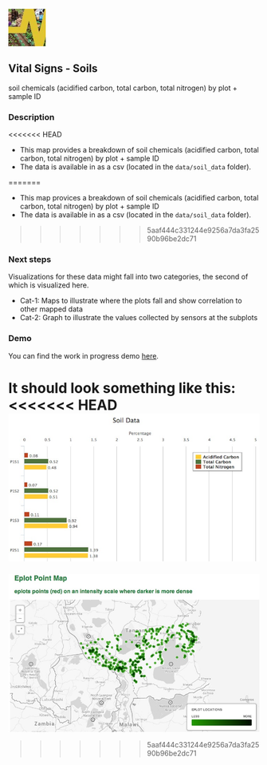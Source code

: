 ![VS-logo](https://raw.githubusercontent.com/auremoser/VitalSigns-eplots/master/assets/logo-small.jpg)
## Vital Signs - Soils
soil chemicals (acidified carbon, total carbon, total nitrogen) by plot + sample ID

### Description
<<<<<<< HEAD
* This map provides a breakdown of soil chemicals (acidified carbon, total carbon, total nitrogen) by plot + sample ID
* The data is available in as a csv (located in the `data/soil_data` folder).

=======
* This map provices a breakdown of soil chemicals (acidified carbon, total carbon, total nitrogen) by plot + sample ID
* The data is available in as a csv (located in the `data/soil_data` folder).


>>>>>>> 5aaf444c331244e9256a7da3fa2590b96be2dc71
### Next steps
Visualizations for these data might fall into two categories, the second of which is visualized here.
* Cat-1: Maps to illustrate where the plots fall and show correlation to other mapped data
* Cat-2: Graph to illustrate the values collected by sensors at the subplots

### Demo
You can find the work in progress demo [here](http://auremoser.github.io/VitalSigns-soil/).

It should look something like this:
<<<<<<< HEAD
![Soil Chem Bar](https://raw.githubusercontent.com/auremoser/VitalSigns-soil/gh-pages/assets/soil-bar.png)
=======
![Eplot Points](https://raw.githubusercontent.com/auremoser/VitalSigns-eplots/master/assets/eplot-points.png)
>>>>>>> 5aaf444c331244e9256a7da3fa2590b96be2dc71

